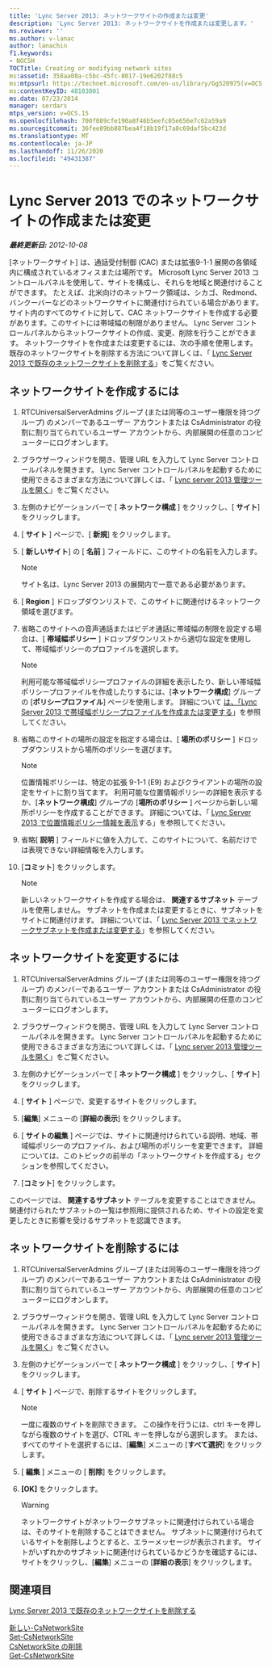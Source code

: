 ```yaml
---
title: 'Lync Server 2013: ネットワークサイトの作成または変更'
description: 'Lync Server 2013: ネットワークサイトを作成または変更します。'
ms.reviewer: ''
ms.author: v-lanac
author: lanachin
f1.keywords:
- NOCSH
TOCTitle: Creating or modifying network sites
ms:assetid: 358aa08a-c5bc-45fc-8017-19e6202f88c5
ms:mtpsurl: https://technet.microsoft.com/en-us/library/Gg520975(v=OCS.15)
ms:contentKeyID: 48183801
ms.date: 07/23/2014
manager: serdars
mtps_version: v=OCS.15
ms.openlocfilehash: 700f089cfe190a8f46b5eefc05e656e7c62a59a9
ms.sourcegitcommit: 36fee89bb887bea4f18b19f17a8c69daf5bc423d
ms.translationtype: MT
ms.contentlocale: ja-JP
ms.lasthandoff: 11/26/2020
ms.locfileid: "49431387"
---
```

# <a name="creating-or-modifying-network-sites-in-lync-server-2013"></a>Lync Server 2013 でのネットワークサイトの作成または変更

<div data-xmlns="http://www.w3.org/1999/xhtml">

<div class="topic" data-xmlns="http://www.w3.org/1999/xhtml" data-msxsl="urn:schemas-microsoft-com:xslt" data-cs="https://msdn.microsoft.com/">

<div data-asp="https://msdn2.microsoft.com/asp">



</div>

<div id="mainSection">

<div id="mainBody">

<span> </span>

_**最終更新日:** 2012-10-08_

[ネットワークサイト] は、通話受付制御 (CAC) または拡張9-1-1 展開の各領域内に構成されているオフィスまたは場所です。 Microsoft Lync Server 2013 コントロールパネルを使用して、サイトを構成し、それらを地域と関連付けることができます。 たとえば、北米向けのネットワーク領域は、シカゴ、Redmond、バンクーバーなどのネットワークサイトに関連付けられている場合があります。 サイト内のすべてのサイトに対して、CAC ネットワークサイトを作成する必要があります。このサイトには帯域幅の制限がありません。 Lync Server コントロールパネルからネットワークサイトの作成、変更、削除を行うことができます。 ネットワークサイトを作成または変更するには、次の手順を使用します。 既存のネットワークサイトを削除する方法について詳しくは、「 [Lync Server 2013 で既存のネットワークサイトを削除する](lync-server-2013-deleting-an-existing-network-site.md)」をご覧ください。

<div>

## <a name="to-create-a-network-site"></a>ネットワークサイトを作成するには

1.  RTCUniversalServerAdmins グループ (または同等のユーザー権限を持つグループ) のメンバーであるユーザー アカウントまたは CsAdministrator の役割に割り当てられているユーザー アカウントから、内部展開の任意のコンピューターにログオンします。

2.  ブラウザーウィンドウを開き、管理 URL を入力して Lync Server コントロールパネルを開きます。 Lync Server コントロールパネルを起動するために使用できるさまざまな方法について詳しくは、「 [Lync server 2013 管理ツールを開く](lync-server-2013-open-lync-server-administrative-tools.md)」をご覧ください。

3.  左側のナビゲーションバーで [ **ネットワーク構成** ] をクリックし、[ **サイト**] をクリックします。

4.  [ **サイト** ] ページで、[ **新規**] をクリックします。

5.  [ **新しいサイト**] の [ **名前** ] フィールドに、このサイトの名前を入力します。
    
    <div>
    

    > [!NOTE]  
    > サイト名は、Lync Server 2013 の展開内で一意である必要があります。

    
    </div>

6.  [ **Region** ] ドロップダウンリストで、このサイトに関連付けるネットワーク領域を選びます。

7.  省略このサイトへの音声通話またはビデオ通話に帯域幅の制限を設定する場合は、[ **帯域幅ポリシー** ] ドロップダウンリストから適切な設定を使用して、帯域幅ポリシーのプロファイルを選択します。
    
    <div>
    

    > [!NOTE]  
    > 利用可能な帯域幅ポリシープロファイルの詳細を表示したり、新しい帯域幅ポリシープロファイルを作成したりするには、[<STRONG>ネットワーク構成</STRONG>] グループの [<STRONG>ポリシープロファイル</STRONG>] ページを使用します。 詳細について <A href="lync-server-2013-creating-or-modifying-bandwidth-policy-profiles.md">は、「Lync Server 2013 で帯域幅ポリシープロファイルを作成または変更する</A>」を参照してください。

    
    </div>

8.  省略このサイトの場所の設定を指定する場合は、[ **場所のポリシー** ] ドロップダウンリストから場所のポリシーを選びます。
    
    <div>
    

    > [!NOTE]  
    > 位置情報ポリシーは、特定の拡張 9-1-1 (E9) およびクライアントの場所の設定をサイトに割り当てます。 利用可能な位置情報ポリシーの詳細を表示するか、[<STRONG>ネットワーク構成</STRONG>] グループの [<STRONG>場所のポリシー</STRONG> ] ページから新しい場所ポリシーを作成することができます。 詳細については、「 <A href="lync-server-2013-viewing-location-policy-information.md">Lync Server 2013 で位置情報ポリシー情報を表示</A>する」を参照してください。

    
    </div>

9.  省略[ **説明** ] フィールドに値を入力して、このサイトについて、名前だけでは表現できない詳細情報を入力します。

10. [**コミット**] をクリックします。
    
    <div>
    

    > [!NOTE]  
    > 新しいネットワークサイトを作成する場合は、 <STRONG>関連するサブネット</STRONG> テーブルを使用しません。 サブネットを作成または変更するときに、サブネットをサイトに関連付けます。 詳細については、「 <A href="lync-server-2013-create-or-modify-network-subnets.md">Lync Server 2013 でネットワークサブネットを作成または変更する</A>」を参照してください。

    
    </div>

</div>

<div>

## <a name="to-modify-a-network-site"></a>ネットワークサイトを変更するには

1.  RTCUniversalServerAdmins グループ (または同等のユーザー権限を持つグループ) のメンバーであるユーザー アカウントまたは CsAdministrator の役割に割り当てられているユーザー アカウントから、内部展開の任意のコンピューターにログオンします。

2.  ブラウザーウィンドウを開き、管理 URL を入力して Lync Server コントロールパネルを開きます。 Lync Server コントロールパネルを起動するために使用できるさまざまな方法について詳しくは、「 [Lync server 2013 管理ツールを開く](lync-server-2013-open-lync-server-administrative-tools.md)」をご覧ください。

3.  左側のナビゲーションバーで [ **ネットワーク構成** ] をクリックし、[ **サイト**] をクリックします。

4.  [ **サイト** ] ページで、変更するサイトをクリックします。

5.  [**編集**] メニューの [**詳細の表示**] をクリックします。

6.  [ **サイトの編集** ] ページでは、サイトに関連付けられている説明、地域、帯域幅ポリシーのプロファイル、および場所のポリシーを変更できます。 詳細については、このトピックの前半の「ネットワークサイトを作成する」セクションを参照してください。

7.  [**コミット**] をクリックします。

このページでは、 **関連するサブネット** テーブルを変更することはできません。 関連付けられたサブネットの一覧は参照用に提供されるため、サイトの設定を変更したときに影響を受けるサブネットを認識できます。

</div>

<div>

## <a name="to-delete-a-network-site"></a>ネットワークサイトを削除するには

1.  RTCUniversalServerAdmins グループ (または同等のユーザー権限を持つグループ) のメンバーであるユーザー アカウントまたは CsAdministrator の役割に割り当てられているユーザー アカウントから、内部展開の任意のコンピューターにログオンします。

2.  ブラウザーウィンドウを開き、管理 URL を入力して Lync Server コントロールパネルを開きます。 Lync Server コントロールパネルを起動するために使用できるさまざまな方法について詳しくは、「 [Lync server 2013 管理ツールを開く](lync-server-2013-open-lync-server-administrative-tools.md)」をご覧ください。

3.  左側のナビゲーションバーで [ **ネットワーク構成** ] をクリックし、[ **サイト**] をクリックします。

4.  [ **サイト** ] ページで、削除するサイトをクリックします。
    
    <div>
    

    > [!NOTE]  
    > 一度に複数のサイトを削除できます。 この操作を行うには、ctrl キーを押しながら複数のサイトを選び、CTRL キーを押しながら選択します。 または、すべてのサイトを選択するには、[<STRONG>編集</STRONG>] メニューの [<STRONG>すべて選択</STRONG>] をクリックします。

    
    </div>

5.  [ **編集** ] メニューの [ **削除**] をクリックします。

6.  **[OK]** をクリックします。
    
    <div>
    

    > [!WARNING]  
    > ネットワークサイトがネットワークサブネットに関連付けられている場合は、そのサイトを削除することはできません。 サブネットに関連付けられているサイトを削除しようとすると、エラーメッセージが表示されます。 サイトがいずれかのサブネットに関連付けられているかどうかを確認するには、サイトをクリックし、[<STRONG>編集</STRONG>] メニューの [<STRONG>詳細の表示</STRONG>] をクリックします。

    
    </div>

</div>

<div>

## <a name="see-also"></a>関連項目


[Lync Server 2013 で既存のネットワークサイトを削除する](lync-server-2013-deleting-an-existing-network-site.md)  


[新しい-CsNetworkSite](https://docs.microsoft.com/powershell/module/skype/New-CsNetworkSite)  
[Set-CsNetworkSite](https://docs.microsoft.com/powershell/module/skype/Set-CsNetworkSite)  
[CsNetworkSite の削除](https://docs.microsoft.com/powershell/module/skype/Remove-CsNetworkSite)  
[Get-CsNetworkSite](https://docs.microsoft.com/powershell/module/skype/Get-CsNetworkSite)  
  

</div>

</div>

<span> </span>

</div>

</div>

</div>

